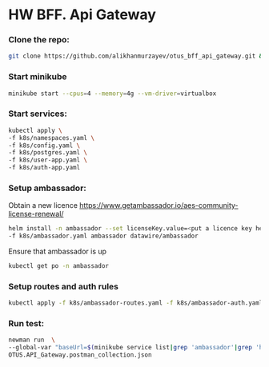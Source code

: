 # HW BFF. Api Gateway

### Clone the repo:
```bash
git clone https://github.com/alikhanmurzayev/otus_bff_api_gateway.git && cd otus_bff_api_gateway
```

### Start minikube
```bash
minikube start --cpus=4 --memory=4g --vm-driver=virtualbox
```

### Start services:
```bash
kubectl apply \
-f k8s/namespaces.yaml \
-f k8s/config.yaml \
-f k8s/postgres.yaml \
-f k8s/user-app.yaml \
-f k8s/auth-app.yaml
```

### Setup ambassador:
Obtain a new licence https://www.getambassador.io/aes-community-license-renewal/
```bash
helm install -n ambassador --set licenseKey.value=<put a licence key here> \
-f k8s/ambassador.yaml ambassador datawire/ambassador
```

Ensure that ambassador is up
```bash
kubectl get po -n ambassador
```

### Setup routes and auth rules
```bash
kubectl apply -f k8s/ambassador-routes.yaml -f k8s/ambassador-auth.yaml
```

### Run test:
```bash
newman run  \
--global-var "baseUrl=$(minikube service list|grep 'ambassador'|grep 'http'|grep -Eo 'http://[^ >]+'|head -1)" \
OTUS.API_Gateway.postman_collection.json
```
